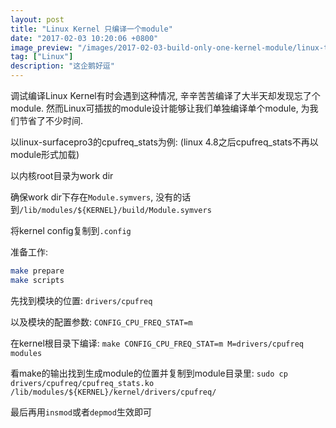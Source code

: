 ```yaml
---
layout: post
title: "Linux Kernel 只编译一个module"
date: "2017-02-03 10:20:06 +0800"
image_preview: "/images/2017-02-03-build-only-one-kernel-module/linux-tux.svg"
tag: ["Linux"]
description: "这企鹅好逗"
---
```


调试编译Linux Kernel有时会遇到这种情况, 辛辛苦苦编译了大半天却发现忘了个module. 然而Linux可插拔的module设计能够让我们单独编译单个module, 为我们节省了不少时间.

以linux-surfacepro3的cpufreq_stats为例: (linux 4.8之后cpufreq_stats不再以module形式加载)

以内核root目录为work dir

确保work dir下存在`Module.symvers`, 没有的话到`/lib/modules/${KERNEL}/build/Module.symvers`

将kernel config复制到`.config`

准备工作:

``` sh
make prepare
make scripts
```

先找到模块的位置: `drivers/cpufreq`

以及模块的配置参数: `CONFIG_CPU_FREQ_STAT=m`

在kernel根目录下编译: `make CONFIG_CPU_FREQ_STAT=m M=drivers/cpufreq modules`

看make的输出找到生成module的位置并复制到module目录里: `sudo cp drivers/cpufreq/cpufreq_stats.ko /lib/modules/${KERNEL}/kernel/drivers/cpufreq/`

最后再用`insmod`或者`depmod`生效即可
